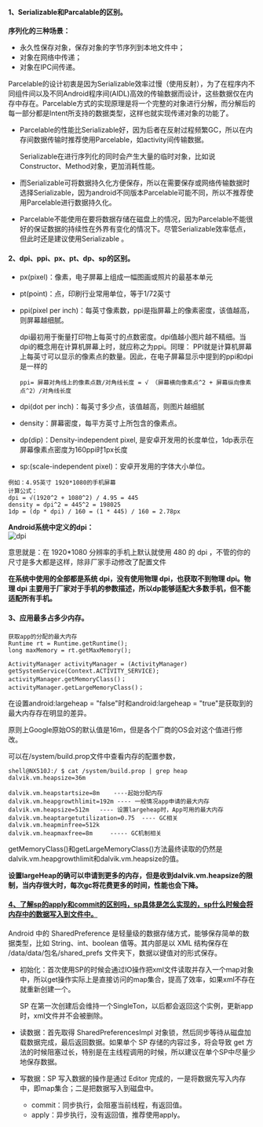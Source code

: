 #### 1、Serializable和Parcalable的区别。

**序列化的三种场景：**
 - 永久性保存对象，保存对象的字节序列到本地文件中；
 - 对象在网络中传递； 
 - 对象在IPC间传递。

Parcelable的设计初衷是因为Serializable效率过慢（使用反射），为了在程序内不同组件间以及不同Android程序间(AIDL)高效的传输数据而设计，这些数据仅在内存中存在。Parcelable方式的实现原理是将一个完整的对象进行分解，而分解后的每一部分都是Intent所支持的数据类型，这样也就实现传递对象的功能了。
- Parcelable的性能比Serializable好，因为后者在反射过程频繁GC，所以在内存间数据传输时推荐使用Parcelable，如activity间传输数据。

  Serializable在进行序列化的同时会产生大量的临时对象，比如说Constructor、Method对象，更加消耗性能。

- 而Serializable可将数据持久化方便保存，所以在需要保存或网络传输数据时选择Serializable，因为android不同版本Parcelable可能不同，所以不推荐使用Parcelable进行数据持久化。 

-  Parcelable不能使用在要将数据存储在磁盘上的情况，因为Parcelable不能很好的保证数据的持续性在外界有变化的情况下。尽管Serializable效率低点，但此时还是建议使用Serializable 。

#### 2、dpi、ppi、px、pt、dp、sp的区别。
- px(pixel)：像素，电子屏幕上组成一幅图画或照片的最基本单元
- pt(point)：点，印刷行业常用单位，等于1/72英寸
- ppi(pixel per inch)：每英寸像素数，ppi是指屏幕上的像素密度，该值越高，则屏幕越细腻。   

  dpi最初用于衡量打印物上每英寸的点数密度。dpi值越小图片越不精细。当dpi的概念用在计算机屏幕上时，就应称之为ppi。同理： PPI就是计算机屏幕上每英寸可以显示的像素点的数量。因此，在电子屏幕显示中提到的ppi和dpi是一样的
  
  `ppi= 屏幕对角线上的像素点数/对角线长度 = √ （屏幕横向像素点^2 + 屏幕纵向像素点^2）/对角线长度`

- dpi(dot per inch)：每英寸多少点，该值越高，则图片越细腻
- density：屏幕密度，每平方英寸上所包含的像素点。
- dp(dip)：Density-independent pixel, 是安卓开发用的长度单位，1dp表示在屏幕像素点密度为160ppi时1px长度
- sp:(scale-independent pixel)：安卓开发用的字体大小单位。
```
例如：4.95英寸 1920*1080的手机屏幕
计算公式：
dpi = √(1920^2 + 1080^2) / 4.95 = 445
density = dpi^2 = 445^2 = 198025
1dp = (dp * dpi) / 160 = (1 * 445) / 160 = 2.78px
```
**Android系统中定义的dpi：**      
![dpi](https://github.com/chen-eugene/Interview/blob/master/image/1539659587(1).png)       

意思就是：在 1920*1080 分辨率的手机上默认就使用 480 的 dpi ，不管的你的尺寸是多大都是这样，除非厂家手动修改了配置文件   

**在系统中使用的全部都是系统 dpi，没有使用物理 dpi，也获取不到物理 dpi。物理 dpi 主要用于厂家对于手机的参数描述，所以dp能够适配大多数手机，但不能适配所有手机。**



#### 3、应用最多占多少内存。
```
获取app的分配的最大内存
Runtime rt = Runtime.getRuntime();
long maxMemory = rt.getMaxMemory();

ActivityManager activityManager = (ActivityManager) getSystemService(Context.ACTIVITY_SERVICE);
activityManager.getMemoryClass()；
activityManager.getLargeMemoryClass()；
```
在设置android:largeheap = "false"时和android:largeheap = "true"是获取到的最大内存存在明显的差异。

原则上Google原始OS的默认值是16m，但是各个厂商的OS会对这个值进行修改。

可以在/system/build.prop文件中查看内存的配置参数，
```
shell@NX510J:/ $ cat /system/build.prop | grep heap
dalvik.vm.heapsize=36m
   
dalvik.vm.heapstartsize=8m    ----起始分配内存
dalvik.vm.heapgrowthlimit=192m ---- 一般情况app申请的最大内存 dalvik.vm.heapsize=512m   ---- 设置largeheap时，App可用的最大内存dalvik.vm.heaptargetutilization=0.75  ---- GC相关
dalvik.vm.heapminfree=512k
dalvik.vm.heapmaxfree=8m     ----- GC机制相关
```
getMemoryClass()和getLargeMemoryClass()方法最终读取的仍然是dalvik.vm.heapgrowthlimit和dalvik.vm.heapsize的值。

**设置largeHeap的确可以申请到更多的内存，但是收到dalvik.vm.heapsize的限制，当内存很大时，每次gc将花费更多的时间，性能也会下降。**

#### [4、了解sp的apply和commit的区别吗，sp具体是怎么实现的，sp什么时候会将内存中的数据写入到文件中。](http://weishu.me/2016/10/13/sharedpreference-advices/)
Android 中的 SharedPreference 是轻量级的数据存储方式，能够保存简单的数据类型，比如 String、int、boolean 值等。其内部是以 XML 结构保存在 /data/data/包名/shared_prefs 文件夹下，数据以键值对的形式保存。

- 初始化：首次使用SP的时候会通过IO操作把xml文件读取并存入一个map对象中，所以get操作实际上是直接访问的map集合，提高了效率，如果xml不存在就重新创建一个。

  SP 在第一次创建后会维持一个SingleTon，以后都会返回这个实例，更新app时，xml文件并不会被删除。

- 读数据：首先取得 SharedPreferencesImpl 对象锁，然后同步等待从磁盘加载数据完成，最后返回数据。如果单个 SP 存储的内容过多，将会导致 get 方法的时候阻塞过长，特别是在主线程调用的时候，所以建议在单个SP中尽量少地保存数据。
- 写数据：SP 写入数据的操作是通过 Editor 完成的，一是将数据先写入内存中，即map集合；二是把数据写入到磁盘中。
  - commit：同步执行，会阻塞当前线程，有返回值。
  - apply：异步执行，没有返回值，推荐使用apply。 


